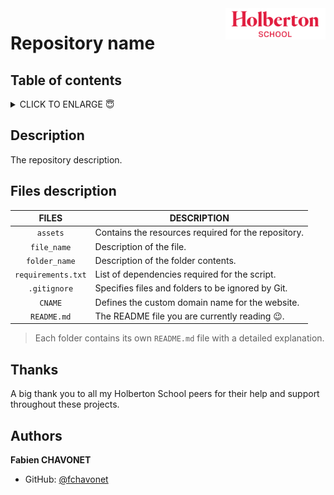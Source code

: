 <img height="50" align="right" src="https://raw.githubusercontent.com/fchavonet/fchavonet/refs/heads/main/assets/images/logo-holberton_school.webp" alt="Holberton School logo">

# Repository name

## Table of contents

<details>
    <summary>
        CLICK TO ENLARGE 😇
    </summary>
    <a href="#description">Description</a>
    <br>
    <a href="#files-description">Files description</a>
    <br>
    <a href="#thanks">Thanks</a>
    <br>
    <a href="#authors">Authors</a>
</details>

## <span id="description">Description</span>

The repository description.

## <span id="files-description">Files description</span>

| **FILES**         | **DESCRIPTION**                                     |
| :---------------: | --------------------------------------------------- |
| `assets`          | Contains the resources required for the repository. |
| `file_name`       | Description of the file.                            |
| `folder_name`     | Description of the folder contents.                 |
| `requirements.txt`| List of dependencies required for the script.       |
| `.gitignore`      | Specifies files and folders to be ignored by Git.   |
| `CNAME`           | Defines the custom domain name for the website.     |
| `README.md`       | The README file you are currently reading 😉.       |

> Each folder contains its own `README.md` file with a detailed explanation.

## <span id="thanks">Thanks</span>

A big thank you to all my Holberton School peers for their help and support throughout these projects.

## <span id="authors">Authors</span>

**Fabien CHAVONET**
- GitHub: [@fchavonet](https://github.com/fchavonet)
